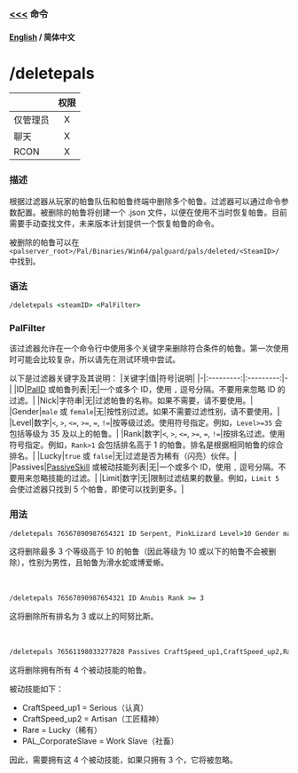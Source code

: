 ### [<<<](README_ZH_CN.md) 命令

#### [English](./deletepals.md) / 简体中文

# /deletepals

| |权限|
|-|:---------:|
|仅管理员|X|
|聊天|X|
|RCON|X|

### 描述
根据过滤器从玩家的帕鲁队伍和帕鲁终端中删除多个帕鲁。过滤器可以通过命令参数配置。被删除的帕鲁将创建一个 .json 文件，以便在使用不当时恢复帕鲁。目前需要手动查找文件，未来版本计划提供一个恢复帕鲁的命令。

被删除的帕鲁可以在 `<palserver_root>/Pal/Binaries/Win64/palguard/pals/deleted/<SteamID>/` 中找到。

### 语法

```cmd
/deletepals <steamID> <PalFilter>
```

### PalFilter
该过滤器允许在一个命令行中使用多个关键字来删除符合条件的帕鲁。第一次使用时可能会比较复杂，所以请先在测试环境中尝试。

以下是过滤器关键字及其说明：
|关键字|值|符号|说明|
|-|:---------:|:---------:|-|
|ID|[PalID](../Data%20Lists/Pals.md) 或帕鲁列表|无|一个或多个 ID，使用 `,` 逗号分隔。不要用来忽略 ID 的过滤。|
|Nick|字符串|无|过滤帕鲁的名称。如果不需要，请不要使用。|
|Gender|`male` 或 `female`|无|按性别过滤。如果不需要过滤性别，请不要使用。|
|Level|数字|`<`, `>`, `<=`, `>=`, `=`, `!=`|按等级过滤。使用符号指定。例如，`Level>=35` 会包括等级为 35 及以上的帕鲁。|
|Rank|数字|`<`, `>`, `<=`, `>=`, `=`, `!=`|按排名过滤。使用符号指定。例如，`Rank>1` 会包括排名高于 1 的帕鲁。排名是根据相同帕鲁的综合排名。|
|Lucky|`true` 或 `false`|无|过滤是否为稀有（闪亮）伙伴。|
|Passives|[PassiveSkill](../Data%20Lists/PassiveSkills_ZH_CN.md) 或被动技能列表|无|一个或多个 ID，使用 `,` 逗号分隔。不要用来忽略技能的过滤。|
|Limit|数字|无|限制过滤结果的数量。例如，`Limit 5` 会使过滤器只找到 5 个帕鲁，即使可以找到更多。|

### 用法  
```cmd
/deletepals 76567890987654321 ID Serpent, PinkLizard Level>10 Gender male Limit 3
```
这将删除最多 3 个等级高于 10 的帕鲁（因此等级为 10 或以下的帕鲁不会被删除），性别为男性，且帕鲁为滑水蛇或博爱蜥。
<br>
<br>
<br>

```cmd
/deletepals 76567890987654321 ID Anubis Rank >= 3
```
这将删除所有排名为 3 或以上的阿努比斯。
<br>
<br>
<br>

```cmd
/deletepals 76561198033277828 Passives CraftSpeed_up1,CraftSpeed_up2,Rare,PAL_CorporateSlave
```
这将删除拥有所有 4 个被动技能的帕鲁。

被动技能如下：
- CraftSpeed_up1 = Serious（认真）<br>
- CraftSpeed_up2 = Artisan（工匠精神）<br>
- Rare = Lucky（稀有）<br>
- PAL_CorporateSlave = Work Slave（社畜）<br>

因此，需要拥有这 4 个被动技能，如果只拥有 3 个，它将被忽略。